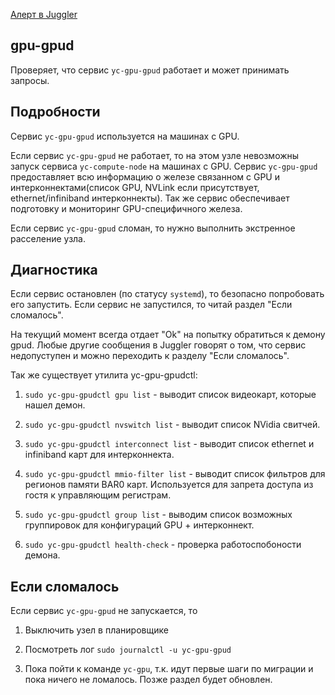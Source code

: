 [Алерт в Juggler](https://juggler.yandex-team.ru/aggregate_checks/?query=service%3Dgpu-gpud)

## gpu-gpud
Проверяет, что сервис `yc-gpu-gpud` работает и может принимать запросы.

## Подробности
Сервис `yc-gpu-gpud` используется на машинах с GPU.

Если сервис `yc-gpu-gpud` не работает, то на этом узле невозможны запуск
сервиса `yc-compute-node` на машинах с GPU. Сервис `yc-gpu-gpud` предоставляет
всю информацию о железе связанном с GPU и интерконнектами(список GPU, NVLink
если присутствует, ethernet/infiniband интерконнекты). Так же сервис
обеспечивает подготовку и мониторинг GPU-специфичного железа.

Если сервис `yc-gpu-gpud` сломан, то нужно выполнить экстренное расселение
узла.

## Диагностика
Если сервис остановлен (по статусу `systemd`), то безопасно попробовать его
запустить. Если сервис не запустился, то читай раздел "Если сломалось".

На текущий момент всегда отдает "Ok" на попытку обратиться к демону gpud.
Любые другие сообщения в Juggler говорят о том, что сервис недопуступен 
и можно переходить к разделу "Если сломалось".

Так же существует утилита yc-gpu-gpudctl:

1) `sudo yc-gpu-gpudctl gpu list` - выводит список видеокарт, которые нашел
демон.

2) `sudo yc-gpu-gpudctl nvswitch list` - выводит список NVidia свитчей.

3) `sudo yc-gpu-gpudctl interconnect list` - выводит список ethernet и
infiniband карт для интерконнекта.

4) `sudo yc-gpu-gpudctl mmio-filter list` - выводит список фильтров для
регионов памяти BAR0 карт. Используется для запрета доступа из гостя к
управляющим регистрам.

5) `sudo yc-gpu-gpudctl group list` - выводим список возможных группировок
для конфигураций GPU + интерконнект.

6) `sudo yc-gpu-gpudctl health-check` - проверка работоспобоности демона.

## Если сломалось

Если сервис `yc-gpu-gpud` не запускается, то

1) Выключить узел в планировщике

2) Посмотреть лог `sudo journalctl -u yc-gpu-gpud`

3) Пока пойти к команде `yc-gpu`, т.к. идут первые шаги по миграции и
пока ничего не ломалось. Позже раздел будет обновлен.
